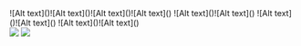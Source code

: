 

<!--
**ssusa2/ssusa2** is a ✨ _special_ ✨ repository because its `README.md` (this file) appears on your GitHub profile.

Here are some ideas to get you started:

- 🔭 I’m currently working on ...
- 🌱 I’m currently learning ...
- 👯 I’m looking to collaborate on ...
- 🤔 I’m looking for help with ...
- 💬 Ask me about ...
- 📫 How to reach me: ...
- 😄 Pronouns: ...
- ⚡ Fun fact: ...
-->

<div>
![Alt text](<https://img.shields.io/badge/React-61DAFB.svg?style=for-the-badge&logo=React&logoColor=black>)![Alt text](<https://img.shields.io/badge/Create%20React%20App-09D3AC.svg?style=for-the-badge&logo=Create-React-App&logoColor=white>)![Alt text](<https://img.shields.io/badge/React%20Router-CA4245.svg?style=for-the-badge&logo=React-Router&logoColor=white>)![Alt text](<https://img.shields.io/badge/Recoil-61DAFB.svg?style=for-the-badge&logo=&logoColor=white>)
![Alt text](<https://img.shields.io/badge/MUI-007FFF.svg?style=for-the-badge&logo=MUI&logoColor=white>)![Alt text](<https://img.shields.io/badge/styledcomponents-DB7093.svg?style=for-the-badge&logo=styled-components&logoColor=white>)
![Alt text](<https://img.shields.io/badge/Prettier-F7B93E.svg?style=for-the-badge&logo=Prettier&logoColor=black>)![Alt text](<https://img.shields.io/badge/ESLint-4B32C3.svg?style=for-the-badge&logo=ESLint&logoColor=white>)
![Alt text](<https://img.shields.io/badge/Adobe%20XD-FF61F6.svg?style=for-the-badge&logo=Adobe-XD&logoColor=white>)![Alt text](<https://img.shields.io/badge/Figma-F24E1E.svg?style=for-the-badge&logo=Figma&logoColor=white>)
</div>

<div>
<a href="https://ritzy-cylinder-292.notion.site/b3cb84d74189410393276796d5d0afed"><img src="https://img.shields.io/badge/SUIN-ffffff?style=flat-square&logo=notion&logoColor=black"/></a>
 <a href="https://agilejung.tistory.com"><img src="https://img.shields.io/badge/AgileJung-65DAFD?style=flat-square&logo=Blogger&logoColor=white"/></a> 
</div>
